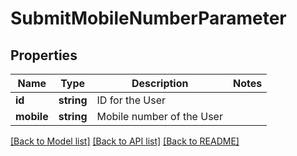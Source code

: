 # SubmitMobileNumberParameter

## Properties
Name | Type | Description | Notes
------------ | ------------- | ------------- | -------------
**id** | **string** | ID for the User | 
**mobile** | **string** | Mobile number of the User | 

[[Back to Model list]](../README.md#documentation-for-models) [[Back to API list]](../README.md#documentation-for-api-endpoints) [[Back to README]](../README.md)


